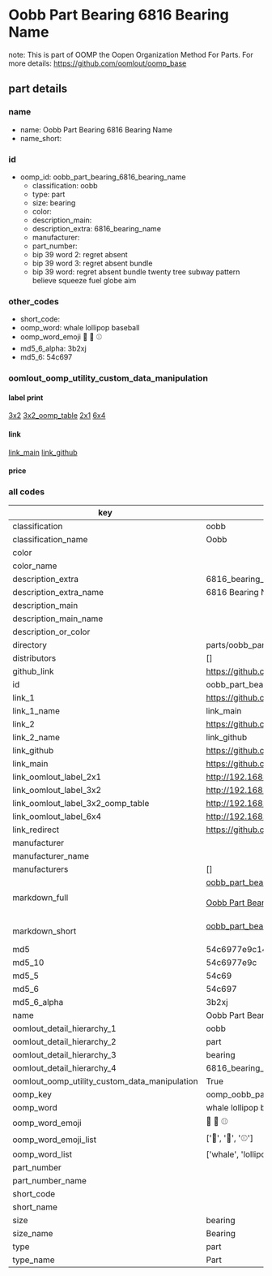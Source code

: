 # Oobb Part Bearing 6816 Bearing Name  

note: This is part of OOMP the Oopen Organization Method For Parts. For more details: https://github.com/oomlout/oomp_base

##  part details
  







### name
* name: Oobb Part Bearing 6816 Bearing Name
* name_short: 
### id
* oomp_id: oobb_part_bearing_6816_bearing_name
  * classification: oobb
  * type: part
  * size: bearing
  * color: 
  * description_main: 
  * description_extra: 6816_bearing_name
  * manufacturer: 
  * part_number: 
  * bip 39 word 2: regret absent
  * bip 39 word 3: regret absent bundle
  * bip 39 word: regret absent bundle twenty tree subway pattern believe squeeze fuel globe aim

### other_codes
* short_code: 
* oomp_word: whale lollipop baseball
* oomp_word_emoji :whale: :lollipop: :baseball:
* md5_6_alpha: 3b2xj
* md5_6: 54c697






### oomlout_oomp_utility_custom_data_manipulation
#### label print
[3x2](http://192.168.1.245:1112/?label=oomp%203b2xj)
[3x2_oomp_table](http://192.168.1.108:1112/?label=oomp%203b2xj)
[2x1](http://192.168.1.242:1112/?label=oomp%203b2xj)
[6x4](http://192.168.1.55:1112/?label=oomp%203b2xj)    

#### link

[link_main](https://github.com/oomlout/oomlout_oomp_version_1_messy/tree/main/parts/oobb_part_bearing_6816_bearing_name) [link_github](https://github.com/oomlout/oomlout_oomp_version_1_messy/tree/main/parts/oobb_part_bearing_6816_bearing_name)                             

#### price







### all codes 
| key | value |  
| --- | --- |  
| classification | oobb |  
| classification_name | Oobb |  
| color |  |  
| color_name |  |  
| description_extra | 6816_bearing_name |  
| description_extra_name | 6816 Bearing Name |  
| description_main |  |  
| description_main_name |  |  
| description_or_color |   |  
| directory | parts/oobb_part_bearing_6816_bearing_name |  
| distributors | [] |  
| github_link | https://github.com/oomlout/oomlout_oomp_part_src/tree/main/parts/oobb_part_bearing_6816_bearing_name |  
| id | oobb_part_bearing_6816_bearing_name |  
| link_1 | https://github.com/oomlout/oomlout_oomp_version_1_messy/tree/main/parts/oobb_part_bearing_6816_bearing_name |  
| link_1_name | link_main |  
| link_2 | https://github.com/oomlout/oomlout_oomp_version_1_messy/tree/main/parts/oobb_part_bearing_6816_bearing_name |  
| link_2_name | link_github |  
| link_github | https://github.com/oomlout/oomlout_oomp_version_1_messy/tree/main/parts/oobb_part_bearing_6816_bearing_name |  
| link_main | https://github.com/oomlout/oomlout_oomp_version_1_messy/tree/main/parts/oobb_part_bearing_6816_bearing_name |  
| link_oomlout_label_2x1 | http://192.168.1.242:1112/?label=oomp%203b2xj |  
| link_oomlout_label_3x2 | http://192.168.1.245:1112/?label=oomp%203b2xj |  
| link_oomlout_label_3x2_oomp_table | http://192.168.1.108:1112/?label=oomp%203b2xj |  
| link_oomlout_label_6x4 | http://192.168.1.55:1112/?label=oomp%203b2xj |  
| link_redirect | https://github.com/oomlout/oomlout_oomp_version_1_messy/tree/main/parts/oobb_part_bearing_6816_bearing_name |  
| manufacturer |  |  
| manufacturer_name |  |  
| manufacturers | [] |  
| markdown_full | [oobb_part_bearing_6816_bearing_name](none)<br>[](none)<br>[Oobb Part Bearing 6816 Bearing Name](none)<br><br> |  
| markdown_short | [oobb_part_bearing_6816_bearing_name](none)<br><br> |  
| md5 | 54c6977e9c14b42b60f3feb23c802da5 |  
| md5_10 | 54c6977e9c |  
| md5_5 | 54c69 |  
| md5_6 | 54c697 |  
| md5_6_alpha | 3b2xj |  
| name | Oobb Part Bearing 6816 Bearing Name |  
| oomlout_detail_hierarchy_1 | oobb |  
| oomlout_detail_hierarchy_2 | part |  
| oomlout_detail_hierarchy_3 | bearing |  
| oomlout_detail_hierarchy_4 | 6816_bearing_name |  
| oomlout_oomp_utility_custom_data_manipulation | True |  
| oomp_key | oomp_oobb_part_bearing_6816_bearing_name |  
| oomp_word | whale lollipop baseball |  
| oomp_word_emoji | :whale: :lollipop: :baseball: |  
| oomp_word_emoji_list | [':whale:', ':lollipop:', ':baseball:'] |  
| oomp_word_list | ['whale', 'lollipop', 'baseball'] |  
| part_number |  |  
| part_number_name |  |  
| short_code |  |  
| short_name |  |  
| size | bearing |  
| size_name | Bearing |  
| type | part |  
| type_name | Part |  
